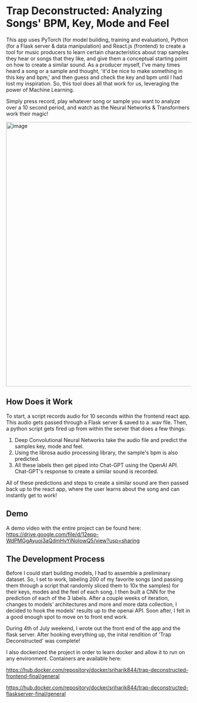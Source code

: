 # Trap Deconstructed: Analyzing Songs' BPM, Key, Mode and Feel 

This app uses PyTorch (for model building, training and evaluation), Python (for a Flask server & data manipulation) and React.js (frontend) to create a tool for music producers to learn certain characteristics about trap samples they hear or songs that they like, and give them a conceptual starting point on how to create a similar sound. As a producer myself, I've many times heard a song or a sample and thought, 'it'd be nice to make something in this key and bpm,' and then guess and check the key and bpm until I had lost my inspiration. So, this tool does all that work for us, leveraging the power of Machine Learning.

Simply press record, play whatever song or sample you want to analyze over a 10 second period, and watch as the Neural Networks & Transformers work their magic!

<img width="718" alt="image" src="https://github.com/srihariKrishnaswamy/trap-deconstructed/assets/86600946/bb09e054-e44a-462a-8153-29e3697dee83">


## How Does it Work
To start, a script records audio for 10 seconds within the frontend react app. This audio gets passed through a Flask server & saved to a .wav file. Then, a python script gets fired up from within the server that does a few things:
1. Deep Convolutional Neural Networks take the audio file and predict the samples key, mode and feel.
2. Using the librosa audio processing library, the sample's bpm is also predicted.
3. All these labels then get piped into Chat-GPT using the OpenAI API. Chat-GPT's response to create a similar sound is recorded.

All of these predictions and steps to create a similar sound are then passed back up to the react app, where the user learns about the song and can instantly get to work!

## Demo

A demo video with the entire project can be found here: https://drive.google.com/file/d/12epp-WdPMGgAyuoj3aQdmHvYiNoIowQ5/view?usp=sharing

## The Development Process

Before I could start building models, I had to assemble a preliminary dataset. So, I set to work, labeling 200 of my favorite songs (and passing them through a script that randomly sliced them to 10x the samples) for their keys, modes and the feel of each song. I then built a CNN for the prediction of each of the 3 labels. After a couple weeks of iteration, changes to models' architectures and more and more data collection, I decided to hook the models' results up to the openai API. Soon after, I felt in a good enough spot to move on to front end work. 

During 4th of July weekend, I wrote out the front end of the app and the flask server. After hooking everything up, the inital rendition of 'Trap Deconstructed' was complete!

I also dockerized the project in order to learn docker and allow it to run on any environment. Containers are available here:

https://hub.docker.com/repository/docker/sriharik844/trap-deconstructed-frontend-final/general

https://hub.docker.com/repository/docker/sriharik844/trap-deconstructed-flaskserver-final/general
